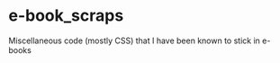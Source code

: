 e-book_scraps
=============

Miscellaneous code (mostly CSS) that I have been known to stick in e-books
